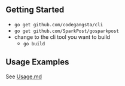 

## Getting Started

* `go get github.com/codegangsta/cli`
* `go get github.com/SparkPost/gosparkpost`
* change to the cli tool you want to build
	* `go build`


## Usage Examples

See [Usage.md](./Usage.md)

